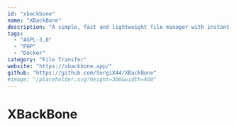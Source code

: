```yaml
---
id: "xbackbone"
name: "XBackBone"
description: "A simple, fast and lightweight file manager with instant sharing tools integration, like ShareX (a free and open-source screenshot utility for Windows)."
tags:
  - "AGPL-3.0"
  - "PHP"
  - "Docker"
category: "File Transfer"
website: "https://xbackbone.app/"
github: "https://github.com/SergiX44/XBackBone"
#image: "/placeholder.svg?height=300&width=400"
---
```


# XBackBone
